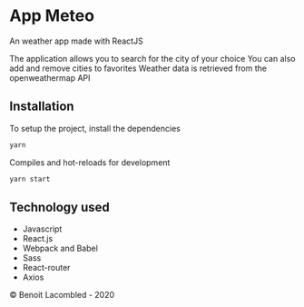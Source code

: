 # App Meteo

An weather app made with ReactJS 

The application allows you to search for the city of your choice
You can also add and remove cities to favorites
Weather data is retrieved from the openweathermap API

## Installation
To setup the project, install the dependencies
```bash
yarn
```
Compiles and hot-reloads for development
```bash
yarn start
```

## Technology used

- Javascript
- React.js
- Webpack and Babel
- Sass
- React-router
- Axios

© Benoit Lacombled - 2020